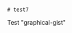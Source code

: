                                                                                                                                                                                                                                                                                                                                                                                                                                          # test7
Test "graphical-gist"